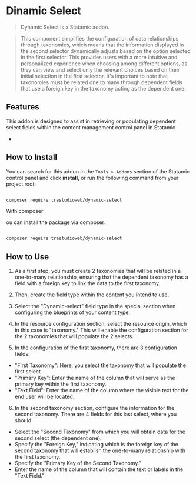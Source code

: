 # Dinamic Select

> Dynamic Select is a Statamic addon.

> This component simplifies the configuration of data relationships through taxonomies, which means that the information displayed in the second selector dynamically adjusts based on the option selected in the first selector. This provides users with a more intuitive and personalized experience when choosing among different options, as they can view and select only the relevant choices based on their initial selection in the first selector. It's important to note that taxonomies must be related one to many through dependent fields that use a foreign key in the taxonomy acting as the dependent one.

## Features

This addon is designed to assist in retrieving or populating dependent select fields within the content management control panel in Statamic

- 

## How to Install

You can search for this addon in the `Tools > Addons` section of the Statamic control panel and click **install**, or run the following command from your project root:


``` bash

composer require trestudioweb/dynamic-select

```

With composer

ou can install the package via composer:

``` bash 

composer require trestudioweb/dynamic-select

```

## How to Use


1. As a first step, you must create 2 taxonomies that will be related in a one-to-many relationship, ensuring that the dependent taxonomy has a field with a foreign key to link the data to the first taxonomy.

2. Then, create the field type within the content you intend to use.

3. Select the "Dynamic-select" field type in the special section when configuring the blueprints of your content type.

4. In the resource configuration section, select the resource origin, which in this case is "taxonomy." This will enable the configuration section for the 2 taxonomies that will populate the 2 selects.

5. In the configuration of the first taxonomy, there are 3 configuration fields:

  - "First Taxonomy": Here, you select the taxonomy that will populate the first select.
  - "Primary Key": Enter the name of the column that will serve as the primary key within the first taxonomy.
  - "Text Field": Enter the name of the column where the visible text for the end user will be located.

6. In the second taxonomy section, configure the information for the second taxonomy. There are 4 fields for this last select, where you should:

  - Select the "Second Taxonomy" from which you will obtain data for the second select (the dependent one).
  - Specify the "Foreign Key," indicating which is the foreign key of the second taxonomy that will establish the one-to-many  relationship with the first taxonomy.
  - Specify the "Primary Key of the Second Taxonomy."
  - Enter the name of the column that will contain the text or labels in the "Text Field."

